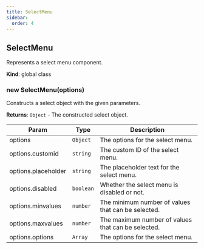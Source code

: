 ```yaml
---
title: SelectMenu
sidebar:
  order: 4
---
```




## SelectMenu
Represents a select menu component.

**Kind**: global class  
<a name="new_SelectMenu_new"></a>

### new SelectMenu(options)
Constructs a select object with the given parameters.

**Returns**: <code>Object</code> - The constructed select object.  

| Param | Type | Description |
| --- | --- | --- |
| options | <code>Object</code> | The options for the select menu. |
| options.customid | <code>string</code> | The custom ID of the select menu. |
| options.placeholder | <code>string</code> | The placeholder text for the select menu. |
| options.disabled | <code>boolean</code> | Whether the select menu is disabled or not. |
| options.minvalues | <code>number</code> | The minimum number of values that can be selected. |
| options.maxvalues | <code>number</code> | The maximum number of values that can be selected. |
| options.options | <code>Array</code> | The options for the select menu. |

